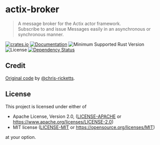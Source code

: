 # actix-broker

> A message broker for the Actix actor framework.  
> Subscribe to and issue Messages easily in an asynchronous or synchronous manner.

<!-- prettier-ignore-start -->

[![crates.io](https://img.shields.io/crates/v/actix-broker?label=latest)](https://crates.io/crates/actix-broker)
[![Documentation](https://docs.rs/actix-broker/badge.svg?version=0.4.4)](https://docs.rs/actix-broker/0.4.4)
![Minimum Supported Rust Version](https://img.shields.io/badge/rustc-1.68+-ab6000.svg)
![License](https://img.shields.io/crates/l/actix-broker.svg)
[![Dependency Status](https://deps.rs/crate/actix-broker/0.4.4/status.svg)](https://deps.rs/crate/actix-broker/0.4.4)

<!-- prettier-ignore-end -->

## Credit

[Original code](https://github.com/chris-ricketts/actix-broker) by [@chris-ricketts](https://github.com/chris-ricketts).

## License

This project is licensed under either of

- Apache License, Version 2.0, ([LICENSE-APACHE](LICENSE-APACHE) or https://www.apache.org/licenses/LICENSE-2.0)
- MIT license ([LICENSE-MIT](LICENSE-MIT) or https://opensource.org/licenses/MIT)

at your option.
